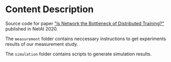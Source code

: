 # Content Description

Source code for paper ["Is Network the Bottleneck of Distributed Training?"](https://dl.acm.org/doi/10.1145/3405671.3405810) published in NetAI 2020.

The `measurement` folder contains neccessary instructions to get experiments results of our measurement study.

The `simulation` folder contains scripts to generate simulation results.
